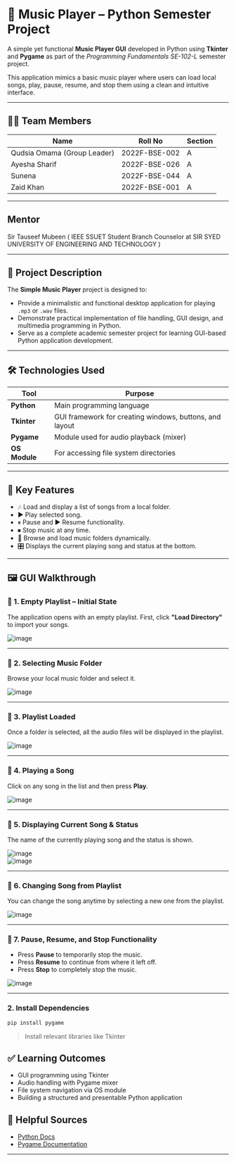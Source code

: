 # 🎵 Music Player – Python Semester Project

A simple yet functional **Music Player GUI** developed in Python using **Tkinter** and **Pygame** as part of the *Programming Fundamentals SE-102-L* semester project.

This application mimics a basic music player where users can load local songs, play, pause, resume, and stop them using a clean and intuitive interface.

---

## 👨‍💻 Team Members

| Name           | Roll No          | Section |
|----------------|------------------|---------|
| Qudsia Omama (Group Leader)   | 2022F-BSE-002    | A       |
| Ayesha Sharif   | 2022F-BSE-026    | A       |
| Sunena         | 2022F-BSE-044    | A       |
| Zaid Khan      | 2022F-BSE-001    | A       |

---

## Mentor
Sir Tauseef Mubeen ( IEEE SSUET Student Branch Counselor at SIR SYED UNIVERSITY OF ENGINEERING AND TECHNOLOGY )

---

## 📌 Project Description

The **Simple Music Player** project is designed to:
- Provide a minimalistic and functional desktop application for playing `.mp3` or `.wav` files.
- Demonstrate practical implementation of file handling, GUI design, and multimedia programming in Python.
- Serve as a complete academic semester project for learning GUI-based Python application development.

---

## 🛠 Technologies Used

| Tool       | Purpose |
|------------|---------|
| **Python** | Main programming language |
| **Tkinter** | GUI framework for creating windows, buttons, and layout |
| **Pygame** | Module used for audio playback (mixer) |
| **OS Module** | For accessing file system directories |

---

## 🎯 Key Features

- 🎶 Load and display a list of songs from a local folder.
- ▶ Play selected song.
- ⏸ Pause and ▶ Resume functionality.
- ⏹ Stop music at any time.
- 📂 Browse and load music folders dynamically.
- 🎛 Displays the current playing song and status at the bottom.

---

## 🖼 GUI Walkthrough

### 🔹 1. Empty Playlist – Initial State
The application opens with an empty playlist. First, click **"Load Directory"** to import your songs.

![image](https://github.com/user-attachments/assets/bcf1fcac-90c8-4cc8-bf52-5245b7d8140b)

---

### 🔹 2. Selecting Music Folder
Browse your local music folder and select it.

![image](https://github.com/user-attachments/assets/bbbc8419-9efb-4761-88bb-50c3e7cae774)

---

### 🔹 3. Playlist Loaded
Once a folder is selected, all the audio files will be displayed in the playlist.

![image](https://github.com/user-attachments/assets/646ff271-4096-4c87-9716-e1f665babfd9)

---

### 🔹 4. Playing a Song
Click on any song in the list and then press **Play**.

![image](https://github.com/user-attachments/assets/e45e61c3-14eb-40b4-a3a7-e8861978b82a)

---

### 🔹 5. Displaying Current Song & Status
The name of the currently playing song and the status is shown.

![image](https://github.com/user-attachments/assets/02961188-c8a1-4109-b0f8-779c7f3af79b)  
![image](https://github.com/user-attachments/assets/ffe43fe3-4269-476a-8905-030ac0fffe15)

---

### 🔹 6. Changing Song from Playlist
You can change the song anytime by selecting a new one from the playlist.

![image](https://github.com/user-attachments/assets/29c98f82-7118-4564-b238-a33b06eaa754)

---

### 🔹 7. Pause, Resume, and Stop Functionality
- Press **Pause** to temporarily stop the music.
- Press **Resume** to continue from where it left off.
- Press **Stop** to completely stop the music.

![image](https://github.com/user-attachments/assets/fc3b582a-1c8f-4de7-a7a6-4afe799329bb)

---


### 2. Install Dependencies

```bash
pip install pygame
```

> Install relevant libraries like Tkinter 



## ✅ Learning Outcomes

* GUI programming using Tkinter
* Audio handling with Pygame mixer
* File system navigation via OS module
* Building a structured and presentable Python application


## 🙌 Helpful Sources

* [Python Docs](https://docs.python.org/3/)
* [Pygame Documentation](https://www.pygame.org/docs/)

---
